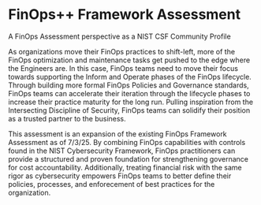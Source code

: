 # FinOps++ Framework Assessment
A FinOps Assessment perspective as a NIST CSF Community Profile

As organizations move their FinOps practices to shift-left, more of the FinOps optimization and maintenance tasks get pushed to the edge where the Engineers are. In this case, FinOps teams need to move their focus towards supporting the Inform and Operate phases of the FinOps lifecycle. Through building more formal FinOps Policies and Governance standards, FinOps teams can accelerate their iteration through the lifecycle phases to increase their practice maturity for the long run. Pulling inspiration from the Intersecting Discipline of Security, FinOps teams can solidify their position as a trusted partner to the business.

This assessment is an expansion of the existing FinOps Framework Assessment as of 7/3/25. By combining FinOps capabilities with controls found in the NIST Cybersecurity Framework, FinOps practitioners can provide a structured and proven foundation for strengthening governance for cost accountability. Additionally, treating financial risk with the same rigor as cybersecurity empowers FinOps teams to better define their policies, processes, and enforecement of best practices for the organization. 
